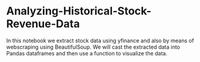 # Analyzing-Historical-Stock-Revenue-Data

In this notebook we extract stock data using yfinance and also by means of webscraping using BeautifulSoup. We will cast the extracted data into Pandas dataframes and then use a function to visualize the data.
